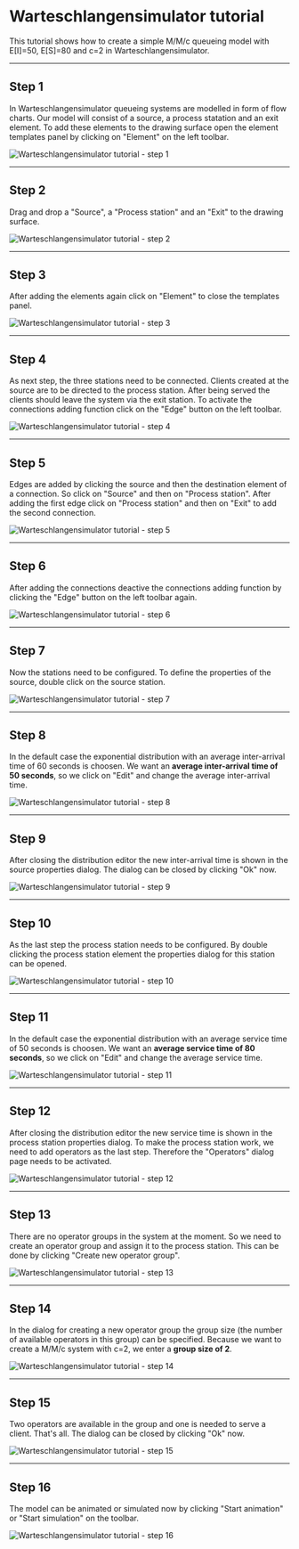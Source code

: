 # Warteschlangensimulator tutorial

This tutorial shows how to create a simple M/M/c queueing model with E[I]=50, E[S]=80 and c=2 in Warteschlangensimulator.

***

## Step 1

In Warteschlangensimulator queueing systems are modelled in form of flow charts. Our model will consist of a source, a process statation and an exit element. To add these elements to the drawing surface open the element templates panel by clicking on "Element" on the left toolbar.

![Warteschlangensimulator tutorial - step 1](Tutorial01.png)

***

## Step 2

Drag and drop a "Source", a "Process station" and an "Exit" to the drawing surface.

![Warteschlangensimulator tutorial - step 2](Tutorial02.png)

***

## Step 3

After adding the elements again click on "Element" to close the templates panel.

![Warteschlangensimulator tutorial - step 3](Tutorial03.png)

***

## Step 4

As next step, the three stations need to be connected. Clients created at the source are to be directed to the process station. After being served the clients should leave the system via the exit station. To activate the  connections adding function click on the "Edge" button on the left toolbar.

![Warteschlangensimulator tutorial - step 4](Tutorial04.png)

***

## Step 5

Edges are added by clicking the source and then the destination element of a connection. So click on "Source" and then on "Process station". After adding the first edge click on "Process station" and then on "Exit" to add the second connection.

![Warteschlangensimulator tutorial - step 5](Tutorial05.png)

***

## Step 6

After adding the connections deactive the connections adding function by clicking the "Edge" button on the left toolbar again.

![Warteschlangensimulator tutorial - step 6](Tutorial06.png)

***

## Step 7

Now the stations need to be configured. To define the properties of the source, double click on the source station.

![Warteschlangensimulator tutorial - step 7](Tutorial07.png)

***

## Step 8

In the default case the exponential distribution with an average inter-arrival time of 60 seconds is choosen. We want an **average inter-arrival time of 50 seconds**, so we click on "Edit" and change the average inter-arrival time.

![Warteschlangensimulator tutorial - step 8](Tutorial08.png)

***

## Step 9

After closing the distribution editor the new inter-arrival time is shown in the source properties dialog. The dialog can be closed by clicking "Ok" now.

![Warteschlangensimulator tutorial - step 9](Tutorial09.png)

***

## Step 10

As the last step the process station needs to be configured. By double clicking the process station element the properties dialog for this station can be opened.

![Warteschlangensimulator tutorial - step 10](Tutorial10.png)

***

## Step 11

In the default case the exponential distribution with an average service time of 50 seconds is choosen. We want an **average service time of 80 seconds**, so we click on "Edit" and change the average service time.

![Warteschlangensimulator tutorial - step 11](Tutorial11.png)

***

## Step 12

After closing the distribution editor the new service time is shown in the process station properties dialog. To make the process station work, we need to add operators as the last step. Therefore the "Operators" dialog page needs to be activated.

![Warteschlangensimulator tutorial - step 12](Tutorial12.png)

***

## Step 13

There are no operator groups in the system at the moment. So we need to create an operator group and assign it to the process station. This can be done by clicking "Create new operator group".

![Warteschlangensimulator tutorial - step 13](Tutorial13.png)

***

## Step 14

In the dialog for creating a new operator group the group size (the number of available operators in this group) can be specified. Because we want to create a M/M/c system with c=2, we enter a **group size of 2**.

![Warteschlangensimulator tutorial - step 14](Tutorial14.png)

***

## Step 15

Two operators are available in the group and one is needed to serve a client. That's all. The dialog can be closed by clicking "Ok" now.

![Warteschlangensimulator tutorial - step 15](Tutorial15.png)

***

## Step 16

The model can be animated or simulated now by clicking "Start animation" or "Start simulation" on the toolbar.

![Warteschlangensimulator tutorial - step 16](Tutorial16.png)